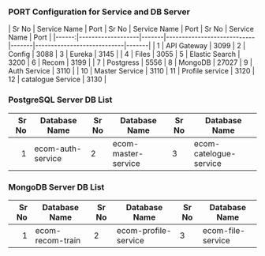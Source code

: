 ### PORT Configuration for Service and DB Server

| Sr No | Service Name      | Port  | Sr No | Service Name       | Port  | Sr No | Service Name       | Port  |
|------:|-------------------|-------|----------------------------|-------|----------------------------|-------|
| 1     | API Gateway       | 3099  | 2     | Config             | 3088  | 3     | Eureka             | 3145  |
| 4     | Files             | 3055  | 5     | Elastic Search     | 3200  | 6     | Recom              | 3199  |
| 7     | Postgress         | 5556  | 8     | MongoDB            | 27027 | 9     | Auth Service       | 3110  |
| 10    | Master Service    | 3110  | 11    | Profile service    | 3120  | 12    | catalogue Service  | 3130  |


### PostgreSQL Server DB List

| Sr No | Database Name         | Sr No | Database Name          | Sr No | Database Name           |
|------:|-----------------------|-------|------------------------|-------|-------------------------|
| 1     | ecom-auth-service     | 2     | ecom-master-service    | 3     | ecom-catelogue-service  |


### MongoDB Server DB List

| Sr No | Database Name         | Sr No | Database Name          | Sr No | Database Name           |
|------:|-----------------------|-------|------------------------|-------|-------------------------|
| 1     | ecom-recom-train      | 2     | ecom-profile-service   | 3     | ecom-file-service       |

